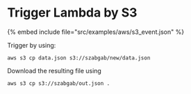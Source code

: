 # Trigger Lambda by S3


{% embed include file="src/examples/aws/s3_event.json" %}

Trigger by using:

```
aws s3 cp data.json s3://szabgab/new/data.json
```

Download the resulting file using

```
aws s3 cp s3://szabgab/out.json .
```


